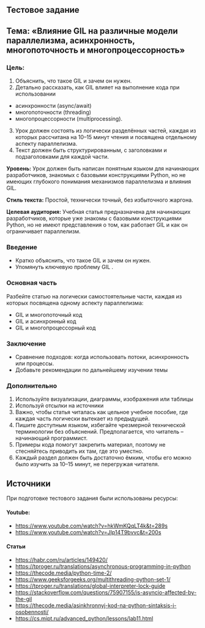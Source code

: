 ## Тестовое задание
## Тема: «Влияние GIL на различные модели параллелизма, асинхронность, многопоточность и многопроцессорность»

### Цель:
1. Объяснить, что такое GIL и зачем он нужен.
2. Детально  рассказать, как GIL влияет на выполнение кода при использовании
* асинхронности (async/await)
* многопоточности (threading)
* многопроцессорности (multiprocessing).
3. Урок должен состоять из логически разделённых частей, каждая из которых рассчитана на
10–15 минут чтения и посвящена отдельному аспекту параллелизма.
4. Текст должен быть структурированным, с заголовками и подзаголовками для каждой
части.

**Уровень:** Урок должен быть написан понятным языком для начинающих разработчиков, знакомых
с базовыми конструкциями Python, но не имеющих глубокого понимания механизмов
параллелизма и влияния GIL.

**Стиль текста:** Простой, технически точный, без избыточного жаргона.

**Целевая аудитория:** Учебная статья предназначена для начинающих разработчиков, которые уже
знакомы с базовыми конструкциями Python, но не имеют представления о том, как работает GIL и
как он ограничивает параллелизм.

### Введение
* Кратко объяснить, что такое GIL и зачем он нужен.
* Упомянуть ключевую проблему GIL .

### Основная часть
Разбейте статью на логически самостоятельные части, каждая из которых посвящена одному
аспекту параллелизма:
* GIL и многопоточный код
* GIL и асинхронный код
* GIL и многопроцессорный код

### Заключение
* Сравнение подходов: когда использовать потоки, асинхронность или процессы.
* Добавьте рекомендации по дальнейшему изучении темы

### Дополнительно
1. Используйте визуализации, диаграммы, изображения или таблицы
2. Используй отсылки на источники
3. Важно, чтобы статья читалась как цельное учебное пособие, где каждая часть логически вытекает из предыдущей.
4. Пишите доступным языком, избегайте чрезмерной технической терминологии без объяснений. Предполагается, что читатель – начинающий программист.
5. Примеры кода помогут закрепить материал, поэтому не стесняйтесь приводить их там, где это уместно.
6. Каждый раздел должен быть достаточно ёмким, чтобы его можно было изучить за 10–15 минут, не перегружая читателя.


## Источники
При подготовке тестового задания были использованы ресурсы:
#### Youtube:
* https://www.youtube.com/watch?v=hkWmKQqLT4k&t=289s
* https://www.youtube.com/watch?v=JIp14T9bvvc&t=200s
#### Статьи
* https://habr.com/ru/articles/149420/
* https://tproger.ru/translations/asynchronous-programming-in-python
* https://thecode.media/python-time-2/
* https://www.geeksforgeeks.org/multithreading-python-set-1/
* https://tproger.ru/translations/global-interpreter-lock-guide
* https://stackoverflow.com/questions/75907155/is-asyncio-affected-by-the-gil
* https://thecode.media/asinkhronnyj-kod-na-python-sintaksis-i-osobennosti/
* https://cs.mipt.ru/advanced_python/lessons/lab11.html

